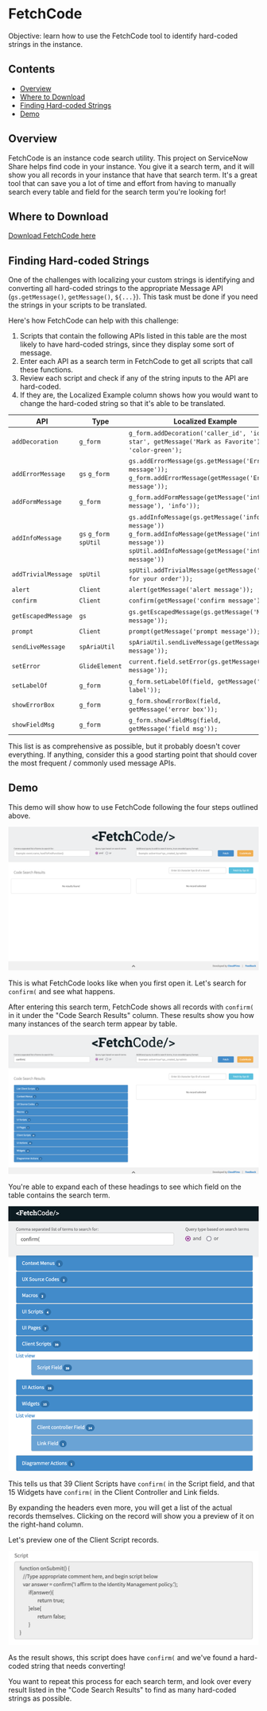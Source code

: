 # FetchCode

Objective: learn how to use the FetchCode tool to identify hard-coded strings in the instance.

## Contents

- [Overview](#overview)
- [Where to Download](#where-to-download)
- [Finding Hard-coded Strings](#finding-hard-coded-strings)
- [Demo](#demo)

## Overview

FetchCode is an instance code search utility. This project on ServiceNow Share helps find code in your instance. You give it a search term, and it will show you all records in your instance that have that search term. It's a great tool that can save you a lot of time and effort from having to manually search every table and field for the search term you're looking for!

## Where to Download

[Download FetchCode here](https://developer.servicenow.com/connect.do#!/share/contents/1176688_fetchcode_an_instance_code_search_utility?v=2&t=PRODUCT_DETAILS)

## Finding Hard-coded Strings

One of the challenges with localizing your custom strings is identifying and converting all hard-coded strings to the appropriate Message API (`gs.getMessage()`, `getMessage()`, `${...}`). This task must be done if you need the strings in your scripts to be translated.

Here's how FetchCode can help with this challenge:

1. Scripts that contain the following APIs listed in this table are the most likely to have hard-coded strings, since they display some sort of message.
2. Enter each API as a search term in FetchCode to get all scripts that call these functions.
3. Review each script and check if any of the string inputs to the API are hard-coded.
4. If they are, the Localized Example column shows how you would want to change the hard-coded string so that it's able to be translated.

| API | Type | Localized Example |
| ----|------|-------|
| `addDecoration` | `g_form` | `g_form.addDecoration('caller_id', 'icon-star', getMessage('Mark as Favorite'), 'color-green');` |
| `addErrorMessage` | `gs` `g_form` | `gs.addErrorMessage(gs.getMessage('Error message'));` `g_form.addErrorMessage(getMessage('Error message'));`|
| `addFormMessage` | `g_form` | `g_form.addFormMessage(getMessage('info message'), 'info'));` |
| `addInfoMessage` | `gs` `g_form` `spUtil` | `gs.addInfoMessage(gs.getMessage('info message'))` `g_form.addInfoMessage(getMessage('info message'))` `spUtil.addInfoMessage(getMessage('info message'))` |
| `addTrivialMessage` | `spUtil` | `spUtil.addTrivialMessage(getMessage('Thanks for your order'));`|
| `alert` | `Client` | `alert(getMessage('alert message'));` |
| `confirm` | `Client` | `confirm(getMessage('confirm message'));` |
| `getEscapedMessage` | `gs` | `gs.getEscapedMessage(gs.getMessage('My message'));`|
| `prompt` | `Client` | `prompt(getMessage('prompt message'));` |
| `sendLiveMessage` | `spAriaUtil` | `spAriaUtil.sendLiveMessage(getMessage('live message'));` |
| `setError` | `GlideElement` | `current.field.setError(gs.getMessage('error message'));` |
| `setLabelOf` | `g_form` | `g_form.setLabelOf(field, getMessage('field label'));` |
| `showErrorBox` | `g_form` | `g_form.showErrorBox(field, getMessage('error box'));` |
| `showFieldMsg` | `g_form` | `g_form.showFieldMsg(field, getMessage('field msg'));` |

This list is as comprehensive as possible, but it probably doesn't cover everything. If anything, consider this a good starting point that should cover the most frequent / commonly used message APIs.

## Demo

This demo will show how to use FetchCode following the four steps outlined above.

![What FetchCode looks like when you first open it](/images/fetchcode-initial.png)

This is what FetchCode looks like when you first open it. Let's search for `confirm(` and see what happens.

After entering this search term, FetchCode shows all records with `confirm(` in it under the "Code Search Results" column. These results show you how many instances of the search term appear by table.

![FetchCode results](/images/fetchcode-results.png)

You're able to expand each of these headings to see which field on the table contains the search term.

![FetchCode results detail](/images/fetchcode-result-details.png)

This tells us that 39 Client Scripts have `confirm(` in the Script field, and that 15 Widgets have `confirm(` in the Client Controller and Link fields.

By expanding the headers even more, you will get a list of the actual records themselves. Clicking on the record will show you a preview of it on the right-hand column.

Let's preview one of the Client Script records.

![FetchCode Preview](/images/fetchcode-preview.png)

As the result shows, this script does have `confirm(` and we've found a hard-coded string that needs converting!

You want to repeat this process for each search term, and look over every result listed in the "Code Search Results" to find as many hard-coded strings as possible.

